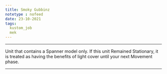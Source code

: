 ```yaml
---
title: Smoky Gubbinz
notetype : nofeed
date: 23-10-2021
tags:
  kustom_job
  mek
---
```


---

Unit that contains a Spanner model only. If this unit Remained Stationary, it is treated as having the benefits of light cover until your next Movement phase.

---